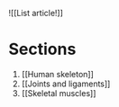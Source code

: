 ![[List article!]]

# Sections
1. [[Human skeleton]]
2. [[Joints and ligaments]]
3. [[Skeletal muscles]]
